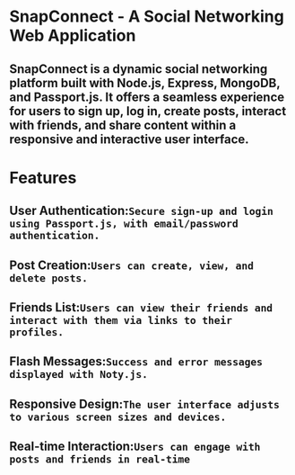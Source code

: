 # SnapConnect - A Social Networking Web Application
## SnapConnect is a dynamic social networking platform built with Node.js, Express, MongoDB, and Passport.js. It offers a seamless experience for users to sign up, log in, create posts, interact with friends, and share content within a responsive and interactive user interface.
# Features
## User Authentication:`Secure sign-up and login using Passport.js, with email/password authentication.`
## Post Creation:`Users can create, view, and delete posts.`
## Friends List:`Users can view their friends and interact with them via links to their profiles.`
## Flash Messages:`Success and error messages displayed with Noty.js.`
## Responsive Design:`The user interface adjusts to various screen sizes and devices.`
## Real-time Interaction:`Users can engage with posts and friends in real-time`
